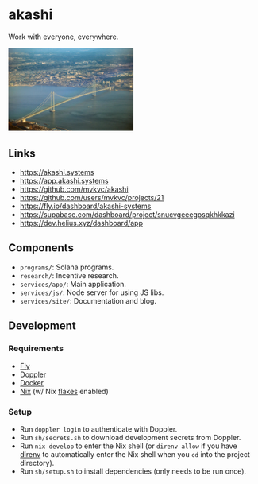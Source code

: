 # akashi

Work with everyone, everywhere.

<img src="assets/bridge.jpg" width="50%">

## Links

- https://akashi.systems
- https://app.akashi.systems
- https://github.com/mvkvc/akashi
- https://github.com/users/mvkvc/projects/21
- https://fly.io/dashboard/akashi-systems
- https://supabase.com/dashboard/project/snucvgeeegpsqkhkkazi
- https://dev.helius.xyz/dashboard/app

## Components

- `programs/`: Solana programs.
- `research/`: Incentive research.
- `services/app/`: Main application.
- `services/js/`: Node server for using JS libs.
- `services/site/`: Documentation and blog.

## Development

### Requirements

- [Fly](https://fly.io/docs/hands-on/install-flyctl)
- [Doppler](https://docs.doppler.com/docs/install-cli)
- [Docker](https://docs.docker.com/get-docker/)
- [Nix](https://nixos.org/download.html) (w/ Nix [flakes](https://nixos.wiki/wiki/Flakes) enabled)

### Setup

- Run `doppler login` to authenticate with Doppler.
- Run `sh/secrets.sh` to download development secrets from Doppler.
- Run `nix develop` to enter the Nix shell (or `direnv allow` if you have [direnv](https://direnv.net/) to automatically enter the Nix shell when you `cd` into the project directory).
- Run `sh/setup.sh` to install dependencies (only needs to be run once).
